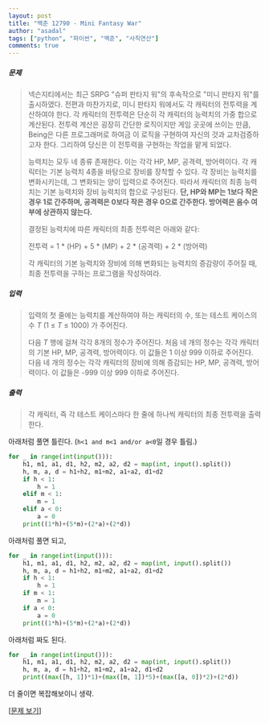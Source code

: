 ```yaml
---
layout: post
title: "백준 12790 - Mini Fantasy War"
author: "asadal"
tags: ["python", "파이썬", "백준", "사칙연산"]
comments: true
---
```


##### 문제

> 넥슨지티에서는 최근 SRPG "슈퍼 판타지 워"의 후속작으로 "미니 판타지 워"를 출시하였다. 전편과 마찬가지로, 미니 판타지 워에서도 각 캐릭터의 전투력을 계산하여야 한다. 각 캐릭터의 전투력은 단순히 각 캐릭터의 능력치의 가중 합으로 계산된다. 전투력 계산은 굉장히 간단한 로직이지만 게임 곳곳에 쓰이는 만큼, Being은 다른 프로그래머로 하여금 이 로직을 구현하여 자신의 것과 교차검증하고자 한다. 그리하여 당신은 이 전투력을 구현하는 작업을 맡게 되었다.
>
> 능력치는 모두 네 종류 존재한다. 이는 각각 HP, MP, 공격력, 방어력이다. 각 캐릭터는 기본 능력치 4종을 바탕으로 장비를 장착할 수 있다. 각 장비는 능력치를 변화시키는데, 그 변화되는 양이 입력으로 주어진다. 따라서 캐릭터의 최종 능력치는 기본 능력치와 장비 능력치의 합으로 구성된다. **단, HP와 MP는 1보다 작은 경우 1로 간주하며, 공격력은 0보다 작은 경우 0으로 간주한다. 방어력은 음수 여부에 상관하지 않는다.**
>
> 결정된 능력치에 따른 캐릭터의 최종 전투력은 아래와 같다:
>
> 전투력 = 1 * (HP) + 5 * (MP) + 2 * (공격력) + 2 * (방어력)
>
> 각 캐릭터의 기본 능력치와 장비에 의해 변화되는 능력치의 증감량이 주어질 때, 최종 전투력을 구하는 프로그램을 작성하여라.

##### 입력

>입력의 첫 줄에는 능력치를 계산하여야 하는 캐릭터의 수, 또는 테스트 케이스의 수 *T* (1 ≤ *T* ≤ 1000) 가 주어진다.
>
>다음 *T* 행에 걸쳐 각각 8개의 정수가 주어진다. 처음 네 개의 정수는 각각 캐릭터의 기본 HP, MP, 공격력, 방어력이다. 이 값들은 1 이상 999 이하로 주어진다. 다음 네 개의 정수는 각각 캐릭터의 장비에 의해 증감되는 HP, MP, 공격력, 방어력이다. 이 값들은 -999 이상 999 이하로 주어진다.

##### 출력

> 각 캐릭터, 즉 각 테스트 케이스마다 한 줄에 하나씩 캐릭터의 최종 전투력을 출력한다.

아래처럼 풀면 틀린다. (`h<1 and m<1 and/or a<0`일 경우 틀림.)

```python
for _ in range(int(input())):
    h1, m1, a1, d1, h2, m2, a2, d2 = map(int, input().split())
    h, m, a, d = h1+h2, m1+m2, a1+a2, d1+d2
    if h < 1:
        h = 1
    elif m < 1:
        m = 1
    elif a < 0:
        a = 0
    print((1*h)+(5*m)+(2*a)+(2*d))
```

아래처럼 풀면 되고,

```python
for _ in range(int(input())):
    h1, m1, a1, d1, h2, m2, a2, d2 = map(int, input().split())
    h, m, a, d = h1+h2, m1+m2, a1+a2, d1+d2
    if h < 1:
        h = 1
    if m < 1:
        m = 1
    if a < 0:
        a = 0
    print((1*h)+(5*m)+(2*a)+(2*d))
```

아래처럼 짜도 된다.

```python
for _ in range(int(input())):
    h1, m1, a1, d1, h2, m2, a2, d2 = map(int, input().split())
    h, m, a, d = h1+h2, m1+m2, a1+a2, d1+d2
    print((max([h, 1])*1)+(max([m, 1])*5)+(max([a, 0])*2)+(2*d))
```

더 줄이면 복잡해보이니 생략.

[[문제 보기](https://www.acmicpc.net/problem/12790)]